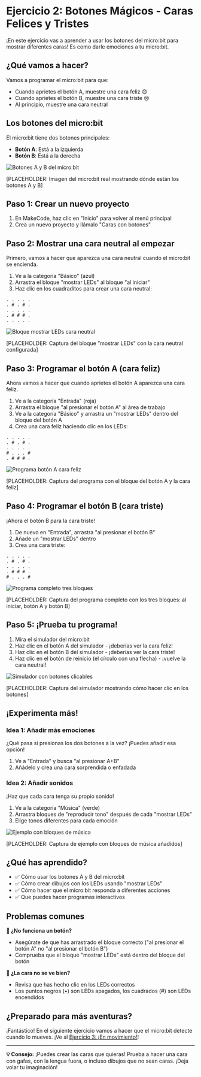 # Ejercicio 2: Botones Mágicos - Caras Felices y Tristes

¡En este ejercicio vas a aprender a usar los botones del micro:bit para mostrar diferentes caras! Es como darle emociones a tu micro:bit.

## ¿Qué vamos a hacer?

Vamos a programar el micro:bit para que:
- Cuando aprietes el botón A, muestre una cara feliz 😊
- Cuando aprietes el botón B, muestre una cara triste 😢
- Al principio, muestre una cara neutral

## Los botones del micro:bit

El micro:bit tiene dos botones principales:
- **Botón A**: Está a la izquierda
- **Botón B**: Está a la derecha

![Botones A y B del micro:bit](../imagenes/02-microbit-botones-ab.png)

[PLACEHOLDER: Imagen del micro:bit real mostrando dónde están los botones A y B]

## Paso 1: Crear un nuevo proyecto

1. En MakeCode, haz clic en "Inicio" para volver al menú principal
2. Crea un nuevo proyecto y llámalo "Caras con botones"

## Paso 2: Mostrar una cara neutral al empezar

Primero, vamos a hacer que aparezca una cara neutral cuando el micro:bit se encienda.

1. Ve a la categoría "Básico" (azul)
2. Arrastra el bloque "mostrar LEDs" al bloque "al iniciar"
3. Haz clic en los cuadraditos para crear una cara neutral:

```
. . . . .
. # . # .
. . . . .
. # # # .
. . . . .
```

![Bloque mostrar LEDs cara neutral](../imagenes/02-cara-neutral-leds.png)

[PLACEHOLDER: Captura del bloque "mostrar LEDs" con la cara neutral configurada]

## Paso 3: Programar el botón A (cara feliz)

Ahora vamos a hacer que cuando aprietes el botón A aparezca una cara feliz.

1. Ve a la categoría "Entrada" (roja)
2. Arrastra el bloque "al presionar el botón A" al área de trabajo
3. Ve a la categoría "Básico" y arrastra un "mostrar LEDs" dentro del bloque del botón A
4. Crea una cara feliz haciendo clic en los LEDs:

```
. . . . .
. # . # .
. . . . .
# . . . #
. # # # .
```

![Programa botón A cara feliz](../imagenes/02-boton-a-cara-feliz.png)

[PLACEHOLDER: Captura del programa con el bloque del botón A y la cara feliz]

## Paso 4: Programar el botón B (cara triste)

¡Ahora el botón B para la cara triste!

1. De nuevo en "Entrada", arrastra "al presionar el botón B"
2. Añade un "mostrar LEDs" dentro
3. Crea una cara triste:

```
. . . . .
. # . # .
. . . . .
. # # # .
# . . . #
```

![Programa completo tres bloques](../imagenes/02-programa-completo-botones.png)

[PLACEHOLDER: Captura del programa completo con los tres bloques: al iniciar, botón A y botón B]

## Paso 5: ¡Prueba tu programa!

1. Mira el simulador del micro:bit
2. Haz clic en el botón A del simulador - ¡deberías ver la cara feliz!
3. Haz clic en el botón B del simulador - ¡deberías ver la cara triste!
4. Haz clic en el botón de reinicio (el círculo con una flecha) - ¡vuelve la cara neutral!

![Simulador con botones clicables](../imagenes/02-simulador-botones.png)

[PLACEHOLDER: Captura del simulador mostrando cómo hacer clic en los botones]

## ¡Experimenta más!

### Idea 1: Añadir más emociones
¿Qué pasa si presionas los dos botones a la vez? ¡Puedes añadir esa opción!

1. Ve a "Entrada" y busca "al presionar A+B"
2. Añádelo y crea una cara sorprendida o enfadada

### Idea 2: Añadir sonidos
¡Haz que cada cara tenga su propio sonido!

1. Ve a la categoría "Música" (verde)
2. Arrastra bloques de "reproducir tono" después de cada "mostrar LEDs"
3. Elige tonos diferentes para cada emoción

![Ejemplo con bloques de música](../imagenes/02-ejemplo-con-musica.png)

[PLACEHOLDER: Captura de ejemplo con bloques de música añadidos]

## ¿Qué has aprendido?

- ✅ Cómo usar los botones A y B del micro:bit
- ✅ Cómo crear dibujos con los LEDs usando "mostrar LEDs"
- ✅ Cómo hacer que el micro:bit responda a diferentes acciones
- ✅ Que puedes hacer programas interactivos

## Problemas comunes

**🤔 ¿No funciona un botón?**
- Asegúrate de que has arrastrado el bloque correcto ("al presionar el botón A" no "al presionar el botón B")
- Comprueba que el bloque "mostrar LEDs" está dentro del bloque del botón

**🤔 ¿La cara no se ve bien?**
- Revisa que has hecho clic en los LEDs correctos
- Los puntos negros (•) son LEDs apagados, los cuadrados (#) son LEDs encendidos

## ¿Preparado para más aventuras?

¡Fantástico! En el siguiente ejercicio vamos a hacer que el micro:bit detecte cuando lo mueves. ¡Ve al [Ejercicio 3: ¡En movimiento!](03-acelerometro.md)!

---

**💡 Consejo:** ¡Puedes crear las caras que quieras! Prueba a hacer una cara con gafas, con la lengua fuera, o incluso dibujos que no sean caras. ¡Deja volar tu imaginación!